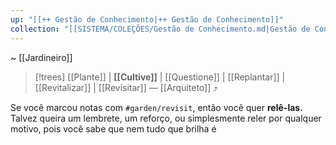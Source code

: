 ```yaml
---
up: "[[++ Gestão de Conhecimento|++ Gestão de Conhecimento]]"
collection: "[[SISTEMA/COLEÇÕES/Gestão de Conhecimento.md|Gestão de Conhecimento]]"
---
```

~ [[Jardineiro]]

> [!trees] [[Plante]] | **[[Cultive]]** | [[Questione]] | [[Replantar]] | [[Revitalizar]] | [[Revisitar]] — [[Arquiteto]] ⤴️  

Se você marcou notas com `#garden/revisit`, então você quer **relê-las.**  
Talvez queira um lembrete, um reforço, ou simplesmente reler por qualquer motivo, pois você sabe que nem tudo que brilha é 